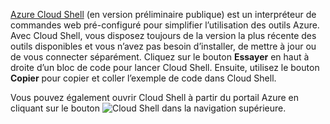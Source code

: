 [Azure Cloud Shell](https://docs.microsoft.com/azure/cloud-shell/quickstart) (en version préliminaire publique) est un interpréteur de commandes web pré-configuré pour simplifier l’utilisation des outils Azure. Avec Cloud Shell, vous disposez toujours de la version la plus récente des outils disponibles et vous n’avez pas besoin d’installer, de mettre à jour ou de vous connecter séparément. Cliquez sur le bouton **Essayer** en haut à droite d’un bloc de code pour lancer Cloud Shell. Ensuite, utilisez le bouton **Copier** pour copier et coller l’exemple de code dans Cloud Shell.

Vous pouvez également ouvrir Cloud Shell à partir du portail Azure en cliquant sur le bouton ![Cloud Shell](../media/cloud-shell-try-it/cs-button.png) dans la navigation supérieure.




